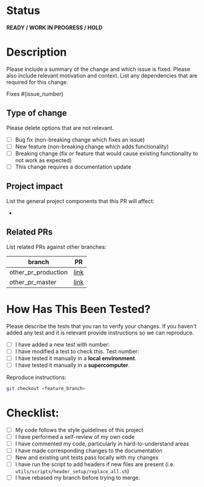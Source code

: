 # Status
**READY / WORK IN PROGRESS / HOLD**


# Description

Please include a summary of the change and which issue is fixed. Please also include relevant motivation and context. List any dependencies that are required for this change.

Fixes #(issue_number)

## Type of change

Please delete options that are not relevant.

- [ ] Bug fix (non-breaking change which fixes an issue)
- [ ] New feature (non-breaking change which adds functionality)
- [ ] Breaking change (fix or feature that would cause existing functionality to not work as expected)
- [ ] This change requires a documentation update

## Project impact
List the general project components that this PR will affect:

*

## Related PRs
List related PRs against other branches:

branch | PR
------ | ------
other_pr_production | [link]()
other_pr_master | [link]()


# How Has This Been Tested?

Please describe the tests that you ran to verify your changes. If you haven't added any test and it is relevant provide instructions so we can reproduce.

- [ ] I have added a new test with number:
- [ ] I have modified a test to check this. Test number: 
- [ ] I have tested it manually in a **local environment**.
- [ ] I have tested it manually in a **supercomputer**.

Reproduce instructions:

```bash
git checkout <feature_branch>
```  


# Checklist:

- [ ] My code follows the style guidelines of this project
- [ ] I have performed a self-review of my own code
- [ ] I have commented my code, particularly in hard-to-understand areas
- [ ] I have made corresponding changes to the documentation
- [ ] New and existing unit tests pass locally with my changes
- [ ] I have run the script to add headers if new files are present (i.e. `utils/scripts/header_setup/replace_all.sh`)
- [ ] I have rebased my branch before trying to merge.
